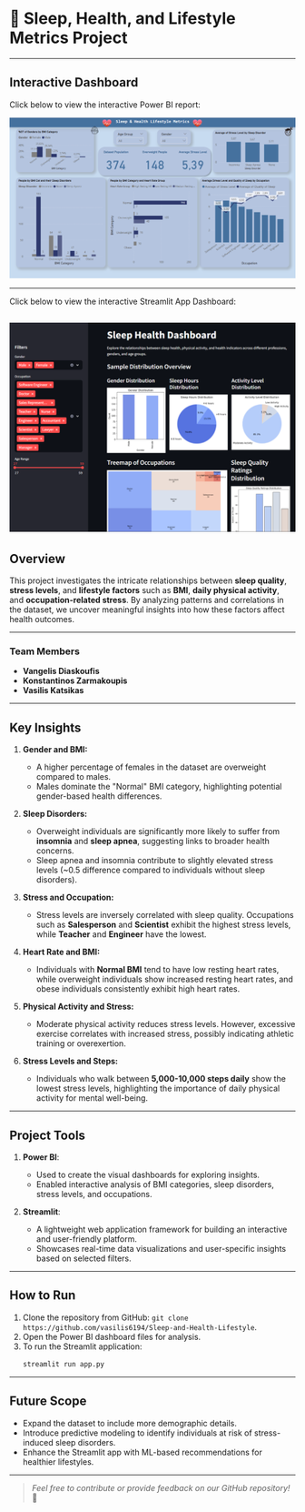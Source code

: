 # 🌟 **Sleep, Health, and Lifestyle Metrics Project**

---
## **Interactive Dashboard**
Click below to view the interactive Power BI report:

[![View Power BI Report](https://github.com/vasilis6194/Sleep-and-Health-Lifestyle/blob/main/4.%20Dashboard/Health%20Metrics.png)](https://app.powerbi.com/view?r=eyJrIjoiYzU5Zjg5OTgtMjhhYy00NDllLWFkMDktOWIyZDk5MjQ1MTQ0IiwidCI6IjI1Y2UwMjYxLWJiZDYtNDljZC1hMWUyLTU0MjYwODg2ZDE1OSJ9)

---
Click below to view the interactive Streamlit App Dashboard:

[![View Streamlit App](https://github.com/vasilis6194/Sleep-and-Health-Lifestyle/blob/main/App/app_preview.png)](https://healthsleep.streamlit.app/)
---
## **Overview**
This project investigates the intricate relationships between **sleep quality**, **stress levels**, and **lifestyle factors** such as **BMI**, **daily physical activity**, and **occupation-related stress**. By analyzing patterns and correlations in the dataset, we uncover meaningful insights into how these factors affect health outcomes.

---

### **Team Members**
- **Vangelis Diaskoufis**
- **Konstantinos Zarmakoupis**
- **Vasilis Katsikas**

---

## **Key Insights**
1. **Gender and BMI:**
   - A higher percentage of females in the dataset are overweight compared to males.
   - Males dominate the "Normal" BMI category, highlighting potential gender-based health differences.

2. **Sleep Disorders:**
   - Overweight individuals are significantly more likely to suffer from **insomnia** and **sleep apnea**, suggesting links to broader health concerns.
   - Sleep apnea and insomnia contribute to slightly elevated stress levels (~0.5 difference compared to individuals without sleep disorders).

3. **Stress and Occupation:**
   - Stress levels are inversely correlated with sleep quality. Occupations such as **Salesperson** and **Scientist** exhibit the highest stress levels, while **Teacher** and **Engineer** have the lowest.

4. **Heart Rate and BMI:**
   - Individuals with **Normal BMI** tend to have low resting heart rates, while overweight individuals show increased resting heart rates, and obese individuals consistently exhibit high heart rates.

5. **Physical Activity and Stress:**
   - Moderate physical activity reduces stress levels. However, excessive exercise correlates with increased stress, possibly indicating athletic training or overexertion.

6. **Stress Levels and Steps:**
   - Individuals who walk between **5,000-10,000 steps daily** show the lowest stress levels, highlighting the importance of daily physical activity for mental well-being.

---

## **Project Tools**
1. **Power BI**:
   - Used to create the visual dashboards for exploring insights.
   - Enabled interactive analysis of BMI categories, sleep disorders, stress levels, and occupations.

2. **Streamlit**:
   - A lightweight web application framework for building an interactive and user-friendly platform.
   - Showcases real-time data visualizations and user-specific insights based on selected filters.

---

## **How to Run**
1. Clone the repository from GitHub: `git clone https://github.com/vasilis6194/Sleep-and-Health-Lifestyle`.
2. Open the Power BI dashboard files for analysis.
3. To run the Streamlit application:
   ```bash
   streamlit run app.py


---

## **Future Scope**
- Expand the dataset to include more demographic details.
- Introduce predictive modeling to identify individuals at risk of stress-induced sleep disorders.
- Enhance the Streamlit app with ML-based recommendations for healthier lifestyles.

---

> *Feel free to contribute or provide feedback on our GitHub repository!* 🚀
